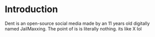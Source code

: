 # Introduction

Dent is an open-source social media made by an 11 years old digitally named JailMaxxing. The point of is is literally nothing. its like X lol